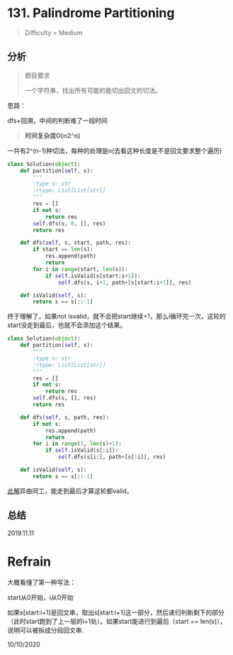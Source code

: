 # 131. Palindrome Partitioning
> Difficulty = Medium

## 分析

> 题目要求
> 
> 一个字符串，找出所有可能的能切出回文的切法。

思路：

dfs+回溯，中间的判断难了一段时间

> **时间复杂度O(n2^n)**

一共有2^(n-1)种切法，每种的处理是n(去看这种长度是不是回文要求整个遍历)

```python
class Solution(object):
    def partition(self, s):
        """
        :type s: str
        :rtype: List[List[str]]
        """
        res = []
        if not s:
            return res
        self.dfs(s, 0, [], res)
        return res

    def dfs(self, s, start, path, res):
        if start == len(s):
            res.append(path)
            return 
        for i in range(start, len(s)):
            if self.isValid(s[start:i+1]):
                self.dfs(s, i+1, path+[s[start:i+1]], res)

    def isValid(self, s):
        return s == s[::-1]
```

终于理解了，如果not isvalid，就不会把start继续+1，那么i循环完一次，这轮的start没走到最后，也就不会添加这个结果。

```python
class Solution(object):
    def partition(self, s):
        """
        :type s: str
        :rtype: List[List[str]]
        """
        res = []
        if not s:
            return res
        self.dfs(s, [], res)
        return res

    def dfs(self, s, path, res):
        if not s:
            res.append(path)
            return 
        for i in range(1, len(s)+1):
            if self.isValid(s[:i]):
                self.dfs(s[i:], path+[s[:i]], res)

    def isValid(self, s):
        return s == s[::-1]
```

[此解](https://leetcode.com/problems/palindrome-partitioning/discuss/41973/Python-recursiveiterative-backtracking-solution)异曲同工，能走到最后才算这轮都valid。

## 总结


2019.11.11


# Refrain

大概看懂了第一种写法：

start从0开始，i从0开始

如果s[start:i+1]是回文串，取出s[start:i+1]这一部分，然后递归判断剩下的部分（此时start跑到了上一层的i+1处）。如果start能进行到最后（start == len(s)），说明可以被拆成分段回文串.

10/10/2020